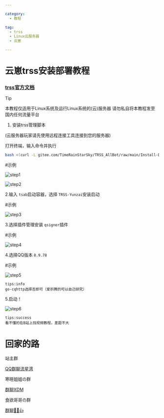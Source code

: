 ```yaml
---

category:
  - 教程

tag:
  - trss
  - Linux云服务器
  - 云崽

---
```

# 云崽trss安装部署教程

### [trss官方文档](https://netlify.trss.me)
> [!TIP]
> 本教程仅适用于Linux系统及运行Linux系统的(云)服务器
> 请勿私自将本教程发至国内任何流量平台

1. 安装trss管理脚本

(云服务器玩家请先使用远程连接工具连接到您的服务器)

打开终端，输入命令并执行

```bash
bash <(curl -L gitee.com/TimeRainStarSky/TRSS_AllBot/raw/main/Install-Docker.sh)
```

#示例

![step1](https://pi.escaped.icu/upload/trss-yunzai/IMG_20240330_191148.jpg)

![step2](https://pi.escaped.icu/upload/trss-yunzai/IMG_20240330_191407.jpg)

2.输入 `tsab`启动容器，选择 `TRSS-Yunzai`安装启动

#示例

![step3](https://pi.escaped.icu/upload/trss-yunzai/IMG_20240330_191727.jpg)

3.选择插件管理安装 `qsigner`插件

#示例

![step4](https://pi.escaped.icu/upload/trss-yunzai/retouch_2024033020111050.jpg)

4.选择QQ版本 `8.9.78`

#示例

![step5](https://pi.escaped.icu/upload/trss-yunzai/IMG_20240330_201242.jpg)

```
tips:info
go-cqhttp选择否即可（爱折腾的可以自己研究）
```

5.启动！

![step6](https://pi.escaped.icu/upload/trss-yunzai/retouch_2024033020245356.jpg)

```
tips:success
看不懂的在B站上找视频教程，差距不大
```


# 回家的路

站主群

[QQ群聊流星湾](http://qm.qq.com/cgi-bin/qm/qr?_wv=1027&k=17T3YO8wuFIUHHTTtMedJ6UwQPl68O4Z&authKey=6RzFWMr5VpW9K4u0JlVZ89FrLz1L2kCX74E%2BL3%2FgHB%2FZJQoYqrCYqo0TaWTbwvBW&noverify=0&group_code=920749244)

寒暄姐姐の群

[群聊XDM](http://qm.qq.com/cgi-bin/qm/qr?_wv=1027&k=BEr4SLzKYUyZ4e9FJ9ZnTzqLb3dJBdN_&authKey=mcpsjvKJ8wwdlcWUyxCVSEpzltToW8Qu1GaFUbHtjoYkhw6ykZMbYXWGyGUcAgDL&noverify=0&group_code=554593924)

食欲哥哥の群

[群聊📱😯👍](http://qm.qq.com/cgi-bin/qm/qr?_wv=1027&k=xInlw7_SwyWO3ZYWvdR4mvXdGYXxppol&authKey=a43IwLSVhu0If8GwJJ%2FvmDVQSwuPYGwlzKvw7qzMsttO%2B5ZeJfbxkK9GTKsE6s%2Fp&noverify=0&group_code=659945190)
